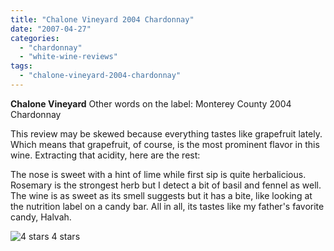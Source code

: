 ```yaml
---
title: "Chalone Vineyard 2004 Chardonnay"
date: "2007-04-27"
categories:
  - "chardonnay"
  - "white-wine-reviews"
tags:
  - "chalone-vineyard-2004-chardonnay"
---
```


**Chalone Vineyard** Other words on the label: Monterey County 2004 Chardonnay

This review may be skewed because everything tastes like grapefruit lately. Which means that grapefruit, of course, is the most prominent flavor in this wine. Extracting that acidity, here are the rest:

The nose is sweet with a hint of lime while first sip is quite herbalicious. Rosemary is the strongest herb but I detect a bit of basil and fennel as well. The wine is as sweet as its smell suggests but it has a bite, like looking at the nutrition label on a candy bar. All in all, its tastes like my father's favorite candy, Halvah.




<div class="caption">

![4 stars](http://www.rebeccagomezfarrell.com/wp-content/uploads/2009/02/rating_truffle1.gif "rating_truffle1") 4 stars</div>

